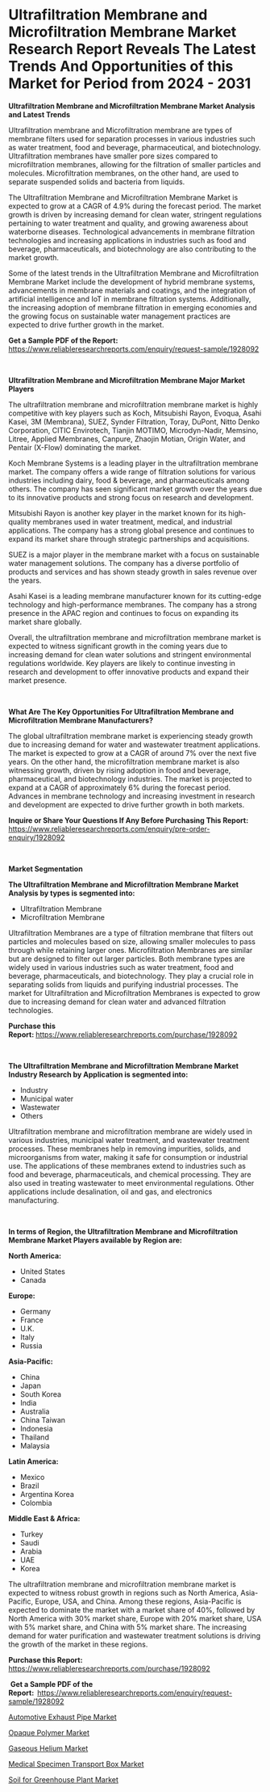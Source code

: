 <p><h1>Ultrafiltration Membrane and Microfiltration Membrane Market Research Report Reveals The Latest Trends And Opportunities of this Market for Period from 2024 - 2031</h1></p><p><strong>Ultrafiltration Membrane and Microfiltration Membrane Market Analysis and Latest Trends</strong></p>
<p><p>Ultrafiltration membrane and Microfiltration membrane are types of membrane filters used for separation processes in various industries such as water treatment, food and beverage, pharmaceutical, and biotechnology. Ultrafiltration membranes have smaller pore sizes compared to microfiltration membranes, allowing for the filtration of smaller particles and molecules. Microfiltration membranes, on the other hand, are used to separate suspended solids and bacteria from liquids.</p><p>The Ultrafiltration Membrane and Microfiltration Membrane Market is expected to grow at a CAGR of 4.9% during the forecast period. The market growth is driven by increasing demand for clean water, stringent regulations pertaining to water treatment and quality, and growing awareness about waterborne diseases. Technological advancements in membrane filtration technologies and increasing applications in industries such as food and beverage, pharmaceuticals, and biotechnology are also contributing to the market growth.</p><p>Some of the latest trends in the Ultrafiltration Membrane and Microfiltration Membrane Market include the development of hybrid membrane systems, advancements in membrane materials and coatings, and the integration of artificial intelligence and IoT in membrane filtration systems. Additionally, the increasing adoption of membrane filtration in emerging economies and the growing focus on sustainable water management practices are expected to drive further growth in the market.</p></p>
<p><strong>Get a Sample PDF of the Report:&nbsp;</strong> <a href="https://www.reliableresearchreports.com/enquiry/request-sample/1928092">https://www.reliableresearchreports.com/enquiry/request-sample/1928092</a></p>
<p>&nbsp;</p>
<p><strong>Ultrafiltration Membrane and Microfiltration Membrane Major Market Players</strong></p>
<p><p>The ultrafiltration membrane and microfiltration membrane market is highly competitive with key players such as Koch, Mitsubishi Rayon, Evoqua, Asahi Kasei, 3M (Membrana), SUEZ, Synder Filtration, Toray, DuPont, Nitto Denko Corporation, CITIC Envirotech, Tianjin MOTIMO, Microdyn-Nadir, Memsino, Litree, Applied Membranes, Canpure, Zhaojin Motian, Origin Water, and Pentair (X-Flow) dominating the market.</p><p>Koch Membrane Systems is a leading player in the ultrafiltration membrane market. The company offers a wide range of filtration solutions for various industries including dairy, food & beverage, and pharmaceuticals among others. The company has seen significant market growth over the years due to its innovative products and strong focus on research and development.</p><p>Mitsubishi Rayon is another key player in the market known for its high-quality membranes used in water treatment, medical, and industrial applications. The company has a strong global presence and continues to expand its market share through strategic partnerships and acquisitions.</p><p>SUEZ is a major player in the membrane market with a focus on sustainable water management solutions. The company has a diverse portfolio of products and services and has shown steady growth in sales revenue over the years.</p><p>Asahi Kasei is a leading membrane manufacturer known for its cutting-edge technology and high-performance membranes. The company has a strong presence in the APAC region and continues to focus on expanding its market share globally.</p><p>Overall, the ultrafiltration membrane and microfiltration membrane market is expected to witness significant growth in the coming years due to increasing demand for clean water solutions and stringent environmental regulations worldwide. Key players are likely to continue investing in research and development to offer innovative products and expand their market presence.</p></p>
<p>&nbsp;</p>
<p><strong>What Are The Key Opportunities For Ultrafiltration Membrane and Microfiltration Membrane Manufacturers?</strong></p>
<p><p>The global ultrafiltration membrane market is experiencing steady growth due to increasing demand for water and wastewater treatment applications. The market is expected to grow at a CAGR of around 7% over the next five years. On the other hand, the microfiltration membrane market is also witnessing growth, driven by rising adoption in food and beverage, pharmaceutical, and biotechnology industries. The market is projected to expand at a CAGR of approximately 6% during the forecast period. Advances in membrane technology and increasing investment in research and development are expected to drive further growth in both markets.</p></p>
<p><strong>Inquire or Share Your Questions If Any Before Purchasing This Report:</strong> <a href="https://www.reliableresearchreports.com/enquiry/pre-order-enquiry/1928092">https://www.reliableresearchreports.com/enquiry/pre-order-enquiry/1928092</a></p>
<p>&nbsp;</p>
<p><strong>Market Segmentation</strong></p>
<p><strong>The Ultrafiltration Membrane and Microfiltration Membrane Market Analysis by types is segmented into:</strong></p>
<p><ul><li>Ultrafiltration Membrane</li><li>Microfiltration Membrane</li></ul></p>
<p><p>Ultrafiltration Membranes are a type of filtration membrane that filters out particles and molecules based on size, allowing smaller molecules to pass through while retaining larger ones. Microfiltration Membranes are similar but are designed to filter out larger particles. Both membrane types are widely used in various industries such as water treatment, food and beverage, pharmaceuticals, and biotechnology. They play a crucial role in separating solids from liquids and purifying industrial processes. The market for Ultrafiltration and Microfiltration Membranes is expected to grow due to increasing demand for clean water and advanced filtration technologies.</p></p>
<p><strong>Purchase this Report:&nbsp;</strong><a href="https://www.reliableresearchreports.com/purchase/1928092">https://www.reliableresearchreports.com/purchase/1928092</a></p>
<p>&nbsp;</p>
<p><strong>The Ultrafiltration Membrane and Microfiltration Membrane Market Industry Research by Application is segmented into:</strong></p>
<p><ul><li>Industry</li><li>Municipal water</li><li>Wastewater</li><li>Others</li></ul></p>
<p><p>Ultrafiltration membrane and microfiltration membrane are widely used in various industries, municipal water treatment, and wastewater treatment processes. These membranes help in removing impurities, solids, and microorganisms from water, making it safe for consumption or industrial use. The applications of these membranes extend to industries such as food and beverage, pharmaceuticals, and chemical processing. They are also used in treating wastewater to meet environmental regulations. Other applications include desalination, oil and gas, and electronics manufacturing.</p></p>
<p>&nbsp;</p>
<p><strong>In terms of Region, the Ultrafiltration Membrane and Microfiltration Membrane Market Players available by Region are:</strong></p>
<p>
    <p> <strong> North America: </strong>
        <ul>
            <li>United States</li>
            <li>Canada</li>
        </ul>
        </p> 
    <p> <strong> Europe: </strong>
        <ul>
            <li>Germany</li>
            <li>France</li>
            <li>U.K.</li>
            <li>Italy</li>
            <li>Russia</li>
        </ul>
        </p> 
    <p> <strong> Asia-Pacific: </strong>
        <ul>
            <li>China</li>
            <li>Japan</li>
            <li>South Korea</li>
            <li>India</li>
            <li>Australia</li>
            <li>China Taiwan</li>
            <li>Indonesia</li>
            <li>Thailand</li>
            <li>Malaysia</li>
        </ul>
        </p> 
    <p> <strong> Latin America: </strong>
        <ul>
            <li>Mexico</li>
            <li>Brazil</li>
            <li>Argentina Korea</li>
            <li>Colombia</li>
        </ul>
        </p> 
    <p> <strong> Middle East & Africa: </strong>
        <ul>
            <li>Turkey</li>
            <li>Saudi</li>
            <li>Arabia</li>
            <li>UAE</li>
            <li>Korea</li>
        </ul>
    </p>
    </p>
<p><p>The ultrafiltration membrane and microfiltration membrane market is expected to witness robust growth in regions such as North America, Asia-Pacific, Europe, USA, and China. Among these regions, Asia-Pacific is expected to dominate the market with a market share of 40%, followed by North America with 30% market share, Europe with 20% market share, USA with 5% market share, and China with 5% market share. The increasing demand for water purification and wastewater treatment solutions is driving the growth of the market in these regions.</p></p>
<p><strong>Purchase this Report: </strong><a href="https://www.reliableresearchreports.com/purchase/1928092">https://www.reliableresearchreports.com/purchase/1928092</a></p>
<p>&nbsp;<strong>Get a Sample PDF of the Report:&nbsp;&nbsp;</strong><a href="https://www.reliableresearchreports.com/enquiry/request-sample/1928092">https://www.reliableresearchreports.com/enquiry/request-sample/1928092</a></p>
<p><strong></strong></p>
<p><p><a href="https://github.com/mancsybtousav/Market-Research-Report-List-1/blob/main/automotive-exhaust-pipe-market.md">Automotive Exhaust Pipe Market</a></p><p><a href="https://view.publitas.com/reportprime-1/opaque-polymer-market-a-comprehensive-report-of-its-market-share-growth-trends-2024-2031/">Opaque Polymer Market</a></p><p><a href="https://view.publitas.com/reportprime-1/gaseous-helium-market-size-share-trends-analysis-report-by-application-regional-outlook-competitive-strategies-and-segment-forecasts-2024-2031/">Gaseous Helium Market</a></p><p><a href="https://cedar-agate-3da.notion.site/Medical-Specimen-Transport-Box-Market-Research-Report-Reveals-The-Latest-Trends-And-Opportunities-of-eba13e3d6ece4cbd9f2c74572a049503">Medical Specimen Transport Box Market</a></p><p><a href="https://copper-carbon-84f.notion.site/Soil-for-Greenhouse-Plant-Market-Growth-Market-Trends-COVID-19-Impact-and-Forecasts-for-period-fr-85d717d6ab3b473f8dd8ded76c3d1393">Soil for Greenhouse Plant Market</a></p></p>